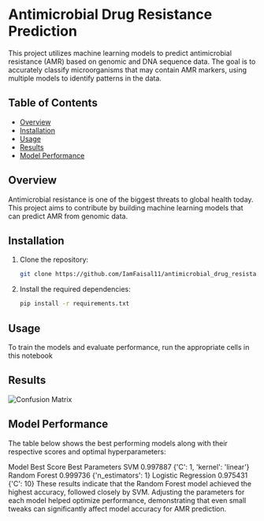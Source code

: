 # Antimicrobial Drug Resistance Prediction

This project utilizes machine learning models to predict antimicrobial resistance (AMR) based on genomic and DNA sequence data. The goal is to accurately classify microorganisms that may contain AMR markers, using multiple models to identify patterns in the data.

## Table of Contents
- [Overview](#overview)
- [Installation](#installation)
- [Usage](#usage)
- [Results](#results)
- [Model Performance](#model-performance)

## Overview

Antimicrobial resistance is one of the biggest threats to global health today. This project aims to contribute by building machine learning models that can predict AMR from genomic data.

## Installation

1. Clone the repository:

   ```bash
   git clone https://github.com/IamFaisal11/antimicrobial_drug_resistance.git
   
2. Install the required dependencies:

   ```bash
   pip install -r requirements.txt
   
## Usage
   To train the models and evaluate performance, run the appropriate cells in this notebook
   
## Results
![Confusion Matrix](Results/output.png)

## Model Performance
The table below shows the best performing models along with their respective scores and optimal hyperparameters:

Model	Best Score	Best Parameters
SVM	0.997887	{'C': 1, 'kernel': 'linear'}
Random Forest	0.999736	{'n_estimators': 1}
Logistic Regression	0.975431	{'C': 10}
These results indicate that the Random Forest model achieved the highest accuracy, followed closely by SVM. Adjusting the parameters for each model helped optimize performance, demonstrating that even small tweaks can significantly affect model accuracy for AMR prediction.

